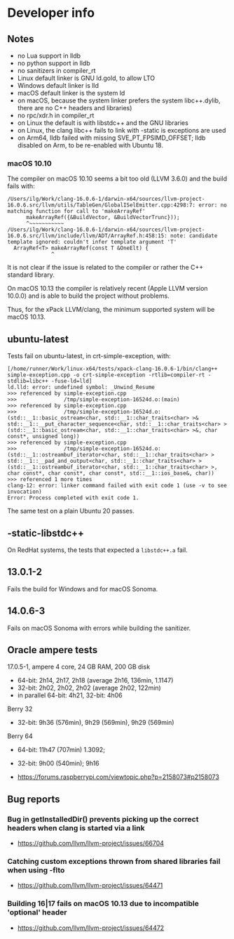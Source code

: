 # Developer info

## Notes

- no Lua support in lldb
- no python support in lldb
- no sanitizers in compiler_rt
- Linux default linker is GNU ld.gold, to allow LTO
- Windows default linker is lld
- macOS default linker is the system ld
- on macOS, because the system linker prefers the system libc++.dylib,
there are no C++ headers and libraries)
- no rpc/xdr.h in compiler_rt
- on Linux the default is with libstdc++ and the GNU libraries
- on Linux, the clang libc++ fails to link with -static is exceptions are used
- on Arm64, lldb failed with missing SVE_PT_FPSIMD_OFFSET; lldb disabled on Arm,
to be re-enabled with Ubuntu 18.

### macOS 10.10

The compiler on macOS 10.10 seems a bit too old (LLVM 3.6.0)
and the build fails with:

```console
/Users/ilg/Work/clang-16.0.6-1/darwin-x64/sources/llvm-project-16.0.6.src/llvm/utils/TableGen/GlobalISelEmitter.cpp:4298:7: error: no matching function for call to 'makeArrayRef'
      makeArrayRef({&BuildVector, &BuildVectorTrunc}));
      ^~~~~~~~~~~~
/Users/ilg/Work/clang-16.0.6-1/darwin-x64/sources/llvm-project-16.0.6.src/llvm/include/llvm/ADT/ArrayRef.h:458:15: note: candidate template ignored: couldn't infer template argument 'T'
  ArrayRef<T> makeArrayRef(const T &OneElt) {
              ^
```

It is not clear if the issue is related to the compiler or rather the
C++ standard library.

On macOS 10.13 the compiler is relatively recent (Apple LLVM version 10.0.0)
and is able to build the project without problems.

Thus, for the xPack LLVM/clang, the minimum supported system will
be macOS 10.13.

## ubuntu-latest

Tests fail on ubuntu-latest, in crt-simple-exception, with:

```console
[/home/runner/Work/linux-x64/tests/xpack-clang-16.0.6-1/bin/clang++ simple-exception.cpp -o crt-simple-exception -rtlib=compiler-rt -stdlib=libc++ -fuse-ld=lld]
ld.lld: error: undefined symbol: _Unwind_Resume
>>> referenced by simple-exception.cpp
>>>               /tmp/simple-exception-16524d.o:(main)
>>> referenced by simple-exception.cpp
>>>               /tmp/simple-exception-16524d.o:(std::__1::basic_ostream<char, std::__1::char_traits<char> >& std::__1::__put_character_sequence<char, std::__1::char_traits<char> >(std::__1::basic_ostream<char, std::__1::char_traits<char> >&, char const*, unsigned long))
>>> referenced by simple-exception.cpp
>>>               /tmp/simple-exception-16524d.o:(std::__1::ostreambuf_iterator<char, std::__1::char_traits<char> > std::__1::__pad_and_output<char, std::__1::char_traits<char> >(std::__1::ostreambuf_iterator<char, std::__1::char_traits<char> >, char const*, char const*, char const*, std::__1::ios_base&, char))
>>> referenced 1 more times
clang-12: error: linker command failed with exit code 1 (use -v to see invocation)
Error: Process completed with exit code 1.
```

The same test on a plain Ubuntu 20 passes.

## -static-libstdc++

On RedHat systems, the tests that expected a `libstdc++.a` fail.

## 13.0.1-2

Fails the build for Windows and for macOS Sonoma.

## 14.0.6-3

Fails on macOS Sonoma with errors while building the sanitizer.

## Oracle ampere tests

17.0.5-1, ampere 4 core, 24 GB RAM, 200 GB disk

- 64-bit: 2h14, 2h17, 2h18 (average 2h16, 136min, 1.1147)
- 32-bit: 2h02, 2h02, 2h02 (average 2h02, 122min)
- in parallel 64-bit: 4h21, 32-bit: 4h06

Berry 32

- 32-bit: 9h36 (576min), 9h29 (569min), 9h29 (569min)

Berry 64

- 64-bit: 11h47 (707min) 1.3092;
- 32-bit: 9h00 (540min); 9h16

- <https://forums.raspberrypi.com/viewtopic.php?p=2158073#p2158073>

## Bug reports

### Bug in getInstalledDir() prevents picking up the correct headers when clang is started via a link

- <https://github.com/llvm/llvm-project/issues/66704>

### Catching custom exceptions thrown from shared libraries fail when using -flto

- <https://github.com/llvm/llvm-project/issues/64471>

### Building 16|17 fails on macOS 10.13 due to incompatible 'optional' header

- <https://github.com/llvm/llvm-project/issues/64472>
